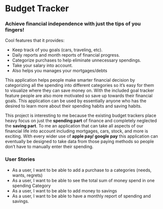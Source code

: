 # Budget Tracker

### Achieve financial independence with just the tips of you fingers!

Cool features that it provides:
- Keep track of you goals (cars, traveling, etc).
- Daily reports and month reports of financial progress.
- Categorize purchases to help eliminate unnecessary spendings.
- Take your salary into account.
- Also helps you manages your mortgages/debts

This application helps people make smarter financial decision by categorizing all the spending into different categories 
so it’s easy for them to visualize where they can save money on. With the included goal tracker feature people are also 
more motivated so save up towards their financial goals. This application can be used by essentially anyone who has the 
desired to learn more about their spending habits and saving habits.

This project is interesting to me because the existing budget trackers place heavy focus on just the **spending part** 
of finance and completely neglected the **saving part**. To me an application that can take all aspects of our 
financial life into account including mortgages, cars, stock, and more is exciting. With every wider use of **apple pay/
google pay** this application can eventually be designed to take data from those paying methods so people don’t have to
manually enter their spending.  



### User Stories

- As a user, I want to be able to add a purchase to a categories (needs, wants, regrets)
- As a user, I want to be able to see the total sum of money spend in one spending Category
- As a user, I want to be able to add money to savings
- As a user, I want to be able to have a monthly report of spending and savings.
